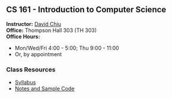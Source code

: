 ## CS 161 - Introduction to Computer Science

**Instructor:** [David Chiu](https://davidtchiu.github.io)\
**Office:** Thompson Hall 303 (TH 303)\
**Office Hours:** 
  - Mon/Wed/Fri 4:00 - 5:00; Thu 9:00 - 11:00
  - Or, by appointment

### Class Resources
  - [Syllabus](syllabus)
  - [Notes and Sample Code](https://canvas.pugetsound.edu)

<!-- David's schedule generator! Do not touch -->
<div id="schedule">&nbsp;</div>
<script type="text/javascript" src="../calendar.js"></script>
<script type="text/javascript" src="schedule.js"></script>
<!-- End -->
